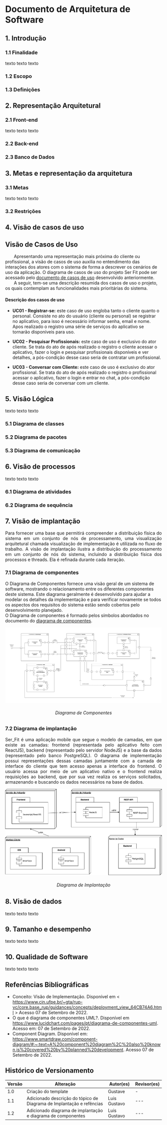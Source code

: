 # Documento de Arquitetura de Software

<!-- Gustave -->

## 1. Introdução

### 1.1 Finalidade

<p style="text-align: justify;">
 texto texto texto
</p>

### 1.2 Escopo

### 1.3 Definições

## 2. Representação Arquitetural

### 2.1 Front-end

<p style="text-align: justify;">
 texto texto texto
</p>

### 2.2 Back-end

### 2.3 Banco de Dados

<!-- Fim Gustave -->

<!-- Fernando -->

## 3. Metas e representação da arquitetura

### 3.1 Metas

<p style="text-align: justify;">
 texto texto texto
</p>

### 3.2 Restrições

<!-- Fim Fernando -->

<!-- Daniel -->

## 4. Visão de casos de uso

<p style="text-align: justify;">

 ## Visão de Casos de Uso
&emsp;&emsp;Apresentando uma representação mais próxima do cliente ou profissional, a visão de casos de uso auxilia no entendimento das interações dos atores com o sistema de forma a descrever os cenários de uso da aplicação. O diagrama de casos de uso do projeto Ser Fit pode ser acessado pelo [documento de casos de uso](../../Modelagem/IniciativasExtras/CasosdeUso) desenvolvido anteriormente.<br>
&emsp;&emsp;A seguir, tem-se uma descrição resumida dos casos de uso o projeto, os quais contemplam as funcionalidades mais prioritárias do sistema.

#### Descrição dos casos de uso

- **UC01 - Registrar-se:** este caso de uso engloba tanto o cliente quanto o personal. Consiste no ato do usuário (cliente ou personal) se registrar no aplicativo, para isso é necessário informar senha, email e nome. Apos realizado o registro uma série de serviços do aplicativo se tornarão disponíveis para uso.

- **UC02 - Pesquisar Profissionais:** este caso de uso é exclusivo do ator cliente. Se trata do ato de após realizado o registro o cliente acessar o aplicativo, fazer o login e pesquisar profissionais disponíveis e ver detalhes, a pós-condição desse caso seria de contratar um profissional.

- **UC03 - Conversar com Cliente:** este caso de uso é exclusivo do ator profissional. Se trata do ato de após realizado o registro o profissional acessar o aplicativo, fazer o login e entrar no chat, a pós-condição desse caso seria de conversar com um cliente.

<!-- Fim Daniel -->

<!-- Ricardo -->

## 5. Visão Lógica

<p style="text-align: justify;">
 texto texto texto
</p>

### 5.1 Diagrama de classes

### 5.2 Diagrama de pacotes

### 5.3 Diagrama de comunicação

<!-- Fim Ricardo -->

<!-- Lucas e Victor -->

## 6. Visão de processos

<p style="text-align: justify;">
 texto texto texto
</p>

### 6.1 Diagrama de atividades

### 6.2 Diagrama de sequência

<!-- Fim Lucas e Victor -->

<!-- Luis -->

## 7. Visão de implantação

<p style="text-align: justify;">
 Para fornecer uma base que permitirá compreender a distribuição física do sistema em um conjunto de nós de processamento, uma visualização arquitetural chamada visualização de implementação é utilizada no fluxo de trabalho. A visão de implantação ilustra a distribuição do processamento em um conjunto de nós do sistema, incluindo a distribuição física dos processos e threads. Ela é refinada durante cada iteração.
</p>

### 7.1 Diagrama de componentes

O Diagrama de Componentes fornece uma visão geral de um sistema de software, mostrando o relacionamento entre os diferentes componentes deste sistema. Este diagrama geralmente é desenvolvido para ajudar a modelar os detalhes da implementação e para verificar novamente se todos os aspectos dos requisitos do sistema estão sendo cobertos pelo desenvolvimento planejado. </br> 
O Diagrama de componentes é formado pelos símbolos abordados no documento do [diagrama de componentes](../../Modelagem/DiagramasEstaticos/DiagramaDeComponentes.md).

![Diagrama de Componentes](../../assets/diagramaComponentes/Diagrama%20de%20Componentes.drawio.png)

<h6 align = "center">Diagrama de Componentes</h6>

### 7.2 Diagrama de implantação

<p style="text-align: justify;">
 Ser_Fit é uma aplicação mobile que segue o modelo de camadas, em que existe as camadas: frontend (representada pelo aplicativo feito com ReactJS), backend (representado pelo servidor NodeJS) e a base da dados (representado pelo banco PostgreSQL). O diagrama de implementação possui representações dessas camadas juntamente com a camada de interface do cliente que tem acesso apenas a interface do frontend. O usuário acessa por meio de um aplicativo nativo e o frontend realiza requisições ao backend, que por sua vez realiza os serviços solicitados, armazenando e buscando os dados necessários na base de dados.
</p>

![Diagrama de Implantação](../../assets/implantacao/diagrama-implantacao2.png)

<h6 align = "center">Diagrama de Implantação</h6>

<!-- Fim Luis -->

<!-- Felipe -->

## 8. Visão de dados

<p style="text-align: justify;">
 texto texto texto
</p>

<!-- Fim Felipe -->

<!-- Wesley -->

## 9. Tamanho e desempenho

<p style="text-align: justify;">
 texto texto texto
</p>

## 10. Qualidade de Software

<p style="text-align: justify;">
 texto texto texto
</p>

<!-- Fim Wesley -->

## Referências Bibliográficas

- Conceito: Visão de Implementação. Disponível em < https://www.cin.ufpe.br/~gta/rup-vc/core.base_rup/guidances/concepts/deployment_view_64CB74A6.html > Acesso 07 de Setembro de 2022.
- O que é diagrama de componentes UML?. Disponível em https://www.lucidchart.com/pages/pt/diagrama-de-componentes-uml. Acesso em: 07 de Setembro de 2022.
- Component Diagram. Disponível em: https://www.smartdraw.com/component-diagram/#:~:text=A%20component%20diagram%2C%20also%20known,is%20covered%20by%20planned%20development. Acesso 07 de Setembro de 2022.

## Histórico de Versionamento

| Versão | Alteração           | Autor(es) | Revisor(es) |
| ------ | ------------------- | --------- | ----------- |
| 1.0    | Criação do template | Gustave   | -           |
| 1.1    | Adicionado descrição do tópico de Diagrama de Implantação e refências | Luis Gustavo | --- |
| 1.2 | Adicionado diagrama de implantação e diagrama de componentes | Luis Gustavo | --- |
